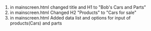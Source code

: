 1. in mainscreen.html changed title and H1 to "Bob's Cars and Parts"
2. in mainscreen.html Changed H2 "Products" to "Cars for sale"
3. in mainscreen.html Added data list and options for input of products(Cars) and parts
